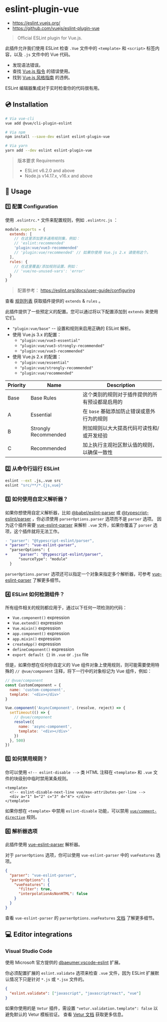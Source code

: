 # eslint-plugin-vue

- <https://eslint.vuejs.org/>
- <https://github.com/vuejs/eslint-plugin-vue>

> Official ESLint plugin for Vue.js.

此插件允许我们使用 ESLint 检查 `.Vue` 文件中的 `<template>` 和 `<script>` 标签内容，以及 `.js` 文件中的 Vue 代码。

- 发现语法错误。
- 查找 [Vue.js 指令](https://vuejs.org/api/built-in-directives.html) 的错误使用。
- 找到 [Vue.js 风格指南](https://vuejs.org/style-guide/) 的违例。

ESLint 编辑器集成对于实时检查你的代码很有用。

## 💿 Installation

```sh
# Via vue-cli
vue add @vue/cli-plugin-eslint

# Via npm
npm install --save-dev eslint eslint-plugin-vue

# Via yarn
yarn add --dev eslint eslint-plugin-vue
```

> 版本要求 Requirements
>
> - ESLint v6.2.0 and above
> - Node.js v14.17.x, v16.x and above

## 📖 Usage

### 1️⃣ 配置 Configuration

使用 `.eslintrc.*` 文件来配置规则，例如 `.eslintrc.js` ：

```js
module.exports = {
  extends: [
    // 在这里添加更多通用规则集，例如：
    // 'eslint:recommended'
    'plugin:vue/vue3-recommended'
    // 'plugin:vue/recommended' // 如果你使用 Vue.js 2.x 请使用这个。
  ],
  rules: {
    // 在这里覆盖/添加规则设置，例如：
    // 'vue/no-unused-vars': 'error'
  }
}
```

> 配置参考： <https://eslint.org/docs/user-guide/configuring>

查看 [规则列表](https://eslint.vuejs.org/rules/) 获取插件提供的 `extends` & `rules` 。

此插件提供了一些预定义的配置。您可以通过将以下配置添加到 `extends` 来使用它们。

- `"plugin:vue/base"` -- 设置和规则来启用正确的 ESLint 解析。
- 使用 Vue.js 3.x 的配置：
  - `"plugin:vue/vue3-essential"`
  - `"plugin:vue/vue3-strongly-recommended"`
  - `"plugin:vue/vue3-recommended"`
- 使用 Vue.js 2.x 的配置：
  - `"plugin:vue/essential"`
  - `"plugin:vue/strongly-recommended"`
  - `"plugin:vue/recommended"`

| Priority | Name                 | Description                                    |
| -------- | -------------------- | ---------------------------------------------- |
| Base     | Base Rules           | 这个类别的规则对于插件提供的所有预设都是启用的 |
| A        | Essential            | 在 `base` 基础添加防止错误或意外行为的规则     |
| B        | Strongly Recommended | 附加规则以大大提高代码可读性和/或开发经验      |
| C        | Recommended          | 加上执行主观社区默认值的规则，以确保一致性     |

### 2️⃣ 从命令行运行 ESLint

```sh
eslint --ext .js,.vue src
eslint "src/**/*.{js,vue}"
```

### 3️⃣ 如何使用自定义解析器？

如果你想使用自定义解析器，比如 [@babel/eslint-parser][babel-parser] 或 [@typescript-eslint/parser][ts-parser]
，你必须使用 `parserOptions.parser` 选项而不是 `parser` 选项。
因为这个插件需要 [vue-eslint-parser] 来解析 `.vue` 文件，如果你覆盖了 `parser` 选项，这个插件就将无法工作。

```diff
- "parser": "@typescript-eslint/parser",
+ "parser": "vue-eslint-parser",
  "parserOptions": {
+     "parser": "@typescript-eslint/parser",
      "sourceType": "module"
  }
```

`parserOptions.parser` 选项还可以指定一个对象来指定多个解析器，可参考 [vue-eslint-parser] 了解更多细节。

[babel-parser]: https://www.npmjs.com/package/@babel/eslint-parser
[ts-parser]: https://www.npmjs.com/package/@typescript-eslint/parser
[vue-eslint-parser]: https://github.com/vuejs/vue-eslint-parser

### 4️⃣ ESLint 如何检测组件？

所有组件相关的规则都应用于，通过以下任何一项检测的代码：

- `Vue.component()` expression
- `Vue.extend()` expression
- `Vue.mixin()` expression
- `app.component()` expression
- `app.mixin()` expression
- `createApp()` expression
- `defineComponent()` expression
- `export default {}` in `.vue` or `.jsx` file

但是，如果你想在任何你自定义的 Vue 组件对象上使用规则，则可能需要使用特殊的 `// @vue/component` 注释，将下一行中的对象标记为 Vue 组件，例如：

```js
// @vue/component
const CustomComponent = {
  name: 'custom-component',
  template: '<div></div>'
}
```

```js
Vue.component('AsyncComponent', (resolve, reject) => {
  setTimeout(() => {
    // @vue/component
    resolve({
      name: 'async-component',
      template: '<div></div>'
    })
  }, 500)
})
```

### 5️⃣ 如何禁用规则？

你可以使用 `<!-- eslint-disable -->` 类 HTML 注释在 `<template>` 和 `.vue` 文件的块级别中临时禁用某条规则。

```vue
<template>
  <!-- eslint-disable-next-line vue/max-attributes-per-line -->
  <div a="1" b="2" c="3" d="4"> </div>
</template>
```

如果你想在 `<template>` 中禁用 `eslint-disable` 功能，可以禁用
[`vue/comment-directive`](https://eslint.vuejs.org/rules/comment-directive.html) 规则。

### 6️⃣ 解析器选项

此插件使用 [vue-eslint-parser] 解析器。

对于 `parserOptions` 选项，你可以使用 `vue-eslint-parser` 中的 `vueFeatures` 选项。

```json
{
  "parser": "vue-eslint-parser",
  "parserOptions": {
    "vueFeatures": {
      "filter": true,
      "interpolationAsNonHTML": false
    }
  }
}
```

查看 `vue-eslint-parser` 的 `parserOptions.vueFeatures`
[文档](https://github.com/vuejs/vue-eslint-parser#parseroptionsvuefeatures) 了解更多细节。

## 💻 Editor integrations

### Visual Studio Code

使用 Microsoft 官方提供的 [dbaeumer.vscode-eslint] 扩展。

[dbaeumer.vscode-eslint]: https://marketplace.visualstudio.com/items?itemName=dbaeumer.vscode-eslint

你必须配置扩展的 `eslint.validate` 选项来检查 `.vue` 文件，因为 ESLint 扩展默认情况下只是针对 `*.js` 或 `*.jsx` 文件的。

```json
{
  "eslint.validate": ["javascript", "javascriptreact", "vue"]
}
```

如果你使用的是 `Vetur` 插件，需设置 `"vetur.validation.template": false` 以避免默认的 Vetur 模板验证。
查看 [Vetur 文档](https://vuejs.github.io/vetur/guide/linting-error.html#linting) 获取更多信息。
